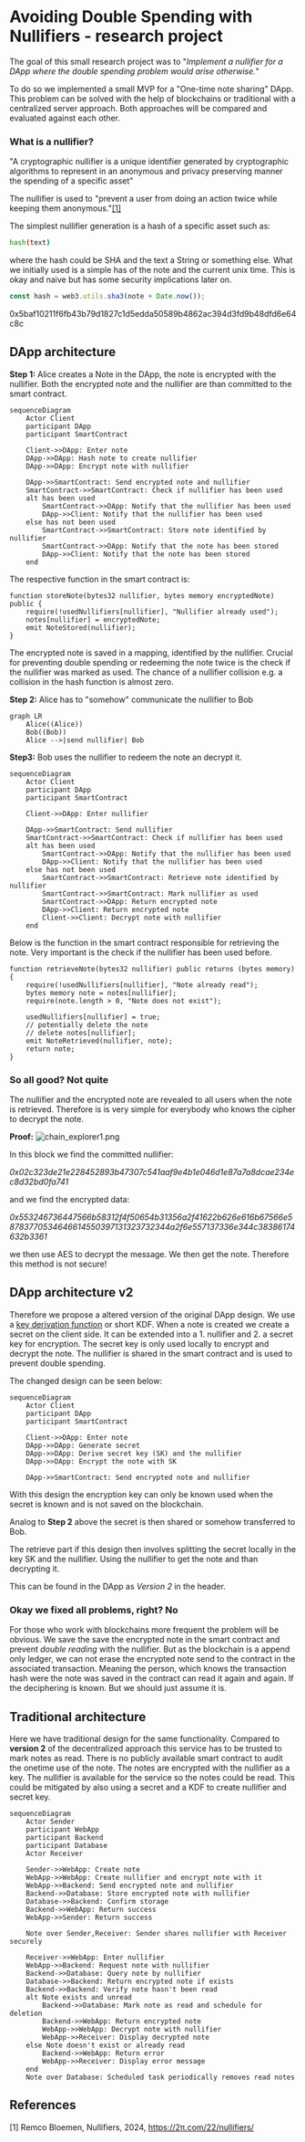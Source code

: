 # Avoiding Double Spending with Nullifiers - research project

The goal of this small research project was to "*Implement a nullifier for a DApp where the double spending problem would arise otherwise.*"

To do so we implemented a small MVP for a "One-time note sharing" DApp. This problem can be solved with the help of blockchains or traditional with a centralized server approach. Both approaches will be compared and evaluated against each other.

### What is a nullifier?
"A cryptographic nullifier is a unique identifier generated by cryptographic algorithms to represent in an anonymous and privacy preserving manner the spending of a specific asset"

The nullifier is used to "prevent a user from doing an action twice while keeping them anonymous."[[1]](#1)

The simplest nullifier generation is a hash of a specific asset such as:
```bash
hash(text)
```
where the hash could be SHA and the text a String or something else. What we initially used is a simple has of the note and the current unix time. This is okay and naive but has some security implications later on.
```javascript
const hash = web3.utils.sha3(note + Date.now());
```
0x5baf10211f6fb43b79d1827c1d5edda50589b4862ac394d3fd9b48dfd6e64c8c
## DApp architecture
**Step 1:**
Alice creates a Note in the DApp, the note is encrypted with the nullifier. Both the encrypted note and the nullifier are than committed to the smart contract.

```mermaid
sequenceDiagram
    Actor Client
    participant DApp
    participant SmartContract
    
    Client->>DApp: Enter note
    DApp->>DApp: Hash note to create nullifier
    DApp->>DApp: Encrypt note with nullifier
    
    DApp->>SmartContract: Send encrypted note and nullifier
    SmartContract->>SmartContract: Check if nullifier has been used
    alt has been used
        SmartContract->>DApp: Notify that the nullifier has been used
        DApp->>Client: Notify that the nullifier has been used
    else has not been used
        SmartContract->>SmartContract: Store note identified by nullifier
        SmartContract->>DApp: Notify that the note has been stored
        DApp->>Client: Notify that the note has been stored
    end

```

The respective function in the smart contract is:
```solidity
function storeNote(bytes32 nullifier, bytes memory encryptedNote) public {
    require(!usedNullifiers[nullifier], "Nullifier already used");
    notes[nullifier] = encryptedNote;
    emit NoteStored(nullifier);
}
```
The encrypted note is saved in a mapping, identified by the nullifier. Crucial for preventing double spending or redeeming the note twice is the check if the nullifier was marked as used. The chance of a nullifier collision e.g. a collision in the hash function is almost zero.

**Step 2:**
Alice has to "somehow" communicate the nullifier to Bob
```mermaid
graph LR
    Alice((Alice))
    Bob((Bob))
    Alice -->|send nullifier| Bob
```
**Step3:**
Bob uses the nullifier to redeem the note an decrypt it.
```mermaid
sequenceDiagram
    Actor Client
    participant DApp
    participant SmartContract
    
    Client->>DApp: Enter nullifier
    
    DApp->>SmartContract: Send nullifier
    SmartContract->>SmartContract: Check if nullifier has been used
    alt has been used
        SmartContract->>DApp: Notify that the nullifier has been used
        DApp->>Client: Notify that the nullifier has been used
    else has not been used
        SmartContract->>SmartContract: Retrieve note identified by nullifier
        SmartContract->>SmartContract: Mark nullifier as used
        SmartContract->>DApp: Return encrypted note
        DApp->>Client: Return encrypted note
        Client->>Client: Decrypt note with nullifier
    end

```
Below is the function in the smart contract responsible for retrieving the note. Very important is the check if the nullifier has been used before. 

```solidity
function retrieveNote(bytes32 nullifier) public returns (bytes memory) {
    require(!usedNullifiers[nullifier], "Note already read");
    bytes memory note = notes[nullifier];
    require(note.length > 0, "Note does not exist");
    
    usedNullifiers[nullifier] = true;
    // potentially delete the note
    // delete notes[nullifier];
    emit NoteRetrieved(nullifier, note);
    return note;
}
```

### So all good? Not quite
The nullifier and the encrypted note are revealed to all users when the note is retrieved. Therefore is is very simple for everybody who knows the cipher to decrypt the note.

**Proof:**
![chain_explorer1.png](/docs/assets/chain_explorer1.png)

In this block we find the committed nullifier: 

*0x02c323de21e228452893b47307c541aaf9e4b1e046d1e87a7a8dcae234ec8d32bd0fa741*

and we find the encrypted data:

*0x553246736447566b58312f4f50654b31356a2f41622b626e616b67566e58783770534646614550397131323732344a2f6e557137336e344c38386174632b3361*

we then use AES to decrypt the message. We then get the note. Therefore this method is not secure!

## DApp architecture v2
Therefore we propose a altered version of the original DApp design. We use a [key derivation function](https://en.wikipedia.org/wiki/Key_derivation_function) or short KDF. When a note is created we create a secret on the client side. It can be extended into a 1. nullifier and 2. a secret key for encryption. The secret key is only used locally to encrypt and decrypt the note. The nullifier is shared in the smart contract and is used to prevent double spending.

The changed design can be seen below:
```mermaid
sequenceDiagram
    Actor Client
    participant DApp
    participant SmartContract
    
    Client->>DApp: Enter note
    DApp->>DApp: Generate secret
    DApp->>DApp: Derive secret key (SK) and the nullifier
    DApp->>DApp: Encrypt the note with SK

    DApp->>SmartContract: Send encrypted note and nullifier
```
With this design the encryption key can only be known used when the secret is known and is not saved on the blockchain.

Analog to **Step 2** above the secret is then shared or somehow transferred to Bob.

The retrieve part if this design then involves splitting the secret locally in the key SK and the nullifier. Using the nullifier to get the note and than decrypting it.

This can be found in the DApp as *Version 2* in the header.

### Okay we fixed all problems, right? No
For those who work with blockchains more frequent the problem will be obvious. We save the save the encrypted note in the smart contract and prevent *double reading* with the nullifier. But as the blockchain is a append only ledger, we can not erase the encrypted note send to the contract in the associated transaction. Meaning the person, which knows the transaction hash were the note was saved in the contract can read it again and again. If the deciphering is known. But we should just assume it is. 


## Traditional architecture
Here we have traditional design for the same functionality. Compared to **version 2** of the decentralized approach this service has to be trusted to mark notes as read. There is no publicly available smart contract to audit the onetime use of the note. The notes are encrypted with the nullifier as a key. The nullifier is available for the service so the notes could be read. This could be mitigated by also using a secret and a KDF to create nullifier and secret key.

```mermaid
sequenceDiagram
    Actor Sender
    participant WebApp
    participant Backend
    participant Database
    Actor Receiver

    Sender->>WebApp: Create note
    WebApp->>WebApp: Create nullifier and encrypt note with it
    WebApp->>Backend: Send encrypted note and nullifier
    Backend->>Database: Store encrypted note with nullifier
    Database->>Backend: Confirm storage
    Backend->>WebApp: Return success
    WebApp->>Sender: Return success

    Note over Sender,Receiver: Sender shares nullifier with Receiver securely

    Receiver->>WebApp: Enter nullifier
    WebApp->>Backend: Request note with nullifier
    Backend->>Database: Query note by nullifier
    Database->>Backend: Return encrypted note if exists
    Backend->>Backend: Verify note hasn't been read
    alt Note exists and unread
        Backend->>Database: Mark note as read and schedule for deletion
        Backend->>WebApp: Return encrypted note
        WebApp->>WebApp: Decrypt note with nullifier
        WebApp->>Receiver: Display decrypted note
    else Note doesn't exist or already read
        Backend->>WebApp: Return error
        WebApp->>Receiver: Display error message
    end
    Note over Database: Scheduled task periodically removes read notes
```

## References
<a id="1">[1]</a> Remco Bloemen, Nullifiers, 2024, https://2π.com/22/nullifiers/